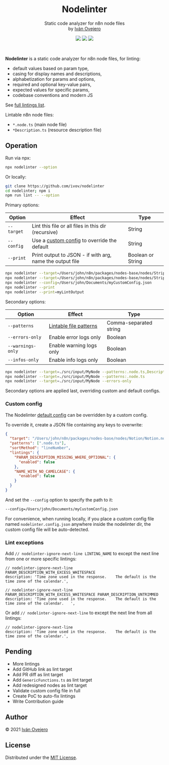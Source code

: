 <!-- <p align="center">
  <img src="logo.png" width="450" alt="Nodelinter logo" />
</p> -->

<p align="center">
  <h1 align="center">Nodelinter</h1>
</p>

<p align="center">
  Static code analyzer for n8n node files<br />
  by <a href="https://github.com/ivov">Iván Ovejero</a>
</p>

<p align="center">
  <img src="https://img.shields.io/badge/status-work%20in%20progress-blue">
  <a href="https://github.com/n8n-io"><img src="https://img.shields.io/badge/org-n8n-ff6d5a"></a>
  <img src="https://img.shields.io/badge/license-MIT-brightgreen">
</p>

<br />

<!-- <p align="center">
  <img src="screenshot.png" width="450" alt="Nodelinter screenshot" />
</p> -->

**Nodelinter** is a static code analyzer for n8n node files, for linting:

- default values based on param type,
- casing for display names and descriptions,
- alphabetization for params and options,
- required and optional key-value pairs,
- expected values for specific params,
- codebase conventions and modern JS

See [full lintings list](./src/lintings.ts).

Lintable n8n node files:

- `*.node.ts` (main node file)
- `*Description.ts` (resource description file)

## Operation

Run via npx:

```sh
npx nodelinter --option
```

Or locally:

```sh
git clone https://github.com/ivov/nodelinter
cd nodelinter; npm i
npm run lint -- --option
```

Primary options:

| Option     | Effect                                                        | Type              |
| ---------- | ------------------------------------------------------------- | ----------------- |
| `--target` | Lint this file or all files in this dir (recursive)           | String            |
| `--config` | Use a [custom config](#custom-config) to override the default | String            |
| `--print`  | Print output to JSON - if with arg, name the output file      | Boolean or String |

```sh
npx nodelinter --target=/Users/john/n8n/packages/nodes-base/nodes/Stripe/Stripe.node.ts
npx nodelinter --target=/Users/john/n8n/packages/nodes-base/nodes/Stripe
npx nodelinter --config=/Users/john/Documents/myCustomConfig.json
npx nodelinter --print
npx nodelinter --print=myLintOutput
```

Secondary options:

| Option            | Effect                                                                                                                                 | Type                   |
| ----------------- | -------------------------------------------------------------------------------------------------------------------------------------- | ---------------------- |
| `--patterns`      | [Lintable file patterns](https://github.com/ivov/nodelinter/blob/0236d5d767a3a2c1ef51163bd5052e8e87059b82/src/defaultConfig.ts#L9-L13) | Comma-separated string |
| `--errors-only`   | Enable error logs only                                                                                                                 | Boolean                |
| `--warnings-only` | Enable warning logs only                                                                                                               | Boolean                |
| `--infos-only`    | Enable info logs only                                                                                                                  | Boolean                |

```sh
npx nodelinter --target=./src/input/MyNode --patterns:.node.ts,Description.ts
npx nodelinter --target=./src/input/MyNode --patterns:.node.ts
npx nodelinter --target=./src/input/MyNode --errors-only
```

Secondary options are applied last, overriding custom and default configs.

### Custom config

The Nodelinter [default config](./src/defaultConfig.ts) can be overridden by a custom config.

To override it, create a JSON file containing any keys to overwrite:

```json
{
  "target": "/Users/john/n8n/packages/nodes-base/nodes/Notion/Notion.node.ts",
  "patterns": [".node.ts"],
  "sortMethod": "lineNumber",
  "lintings": {
    "PARAM_DESCRIPTION_MISSING_WHERE_OPTIONAL": {
      "enabled": false
    },
    "NAME_WITH_NO_CAMELCASE": {
      "enabled": false
    }
  }
}
```

And set the `--config` option to specify the path to it:

```sh
--config=/Users/john/Documents/myCustomConfig.json
```

For convenience, when running locally, if you place a custom config file named `nodelinter.config.json` anywhere inside the nodelinter dir, the custom config file will be auto-detected.

### Lint exceptions

Add `// nodelinter-ignore-next-line LINTING_NAME` to except the next line from one or more specific lintings:

```
// nodelinter-ignore-next-line PARAM_DESCRIPTION_WITH_EXCESS_WHITESPACE
description: 'Time zone used in the response.    The default is the time zone of the calendar.',

// nodelinter-ignore-next-line PARAM_DESCRIPTION_WITH_EXCESS_WHITESPACE PARAM_DESCRIPTION_UNTRIMMED
description: 'Time zone used in the response.    The default is the time zone of the calendar.   ',
```

Or add `// nodelinter-ignore-next-line` to except the next line from all lintings:

```
// nodelinter-ignore-next-line
description: 'Time zone used in the response.    The default is the time zone of the calendar.',
```

<!-- ## Classification

Lintings are tagged with one or more **lint areas**, i.e. the section of code affected by the linting, such as `default` (default values), `displayName` (user-facing names for params and options), `limit` (limit params), etc.

Every linting also flags a single **lint issue**, i.e. the type of problem flagged by the linting, such as `alphabetization` (alphabetical sorting of params or options), `casing` (proper casing for user-facing param names and options), `missing` (for missing context-dependent key-value pairs), etc.

Lintings can be toggled on and off by lint area, by lint issue, or individually. -->

## Pending

- More lintings
- Add GitHub link as lint target
- Add PR diff as lint target
- Add `GenericFunctions.ts` as lint target
- Add redesigned nodes as lint target
- Validate custom config file in full
- Create PoC to auto-fix lintings
- Write Contribution guide

## Author

© 2021 [Iván Ovejero](https://github.com/ivov)

## License

Distributed under the [MIT License](LICENSE.md).

